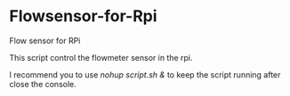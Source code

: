 # Flowsensor-for-Rpi
Flow sensor for RPi 

This script control the flowmeter sensor in the rpi. 

I recommend you to use *nohup script.sh &* to keep the script running after close the console. 

